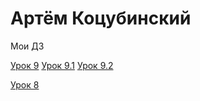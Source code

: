 # Артём Коцубинский
Мои ДЗ

[Урок 9](artkots.github.io/module_3_(lesson_9)/src/ "Работа с графикой для разработчика")
[Урок 9.1](http://artkots.github.io/module_3_(lesson_9)/src "A")
[Урок 9.2](http://artkots.github.io/module_3_(lesson_9)/src/)

[Урок 8](artkots.github.io/module_3_(lesson_8)/src/ "Работа с графикой для разработчика")
